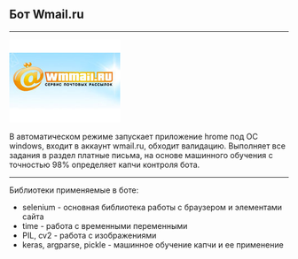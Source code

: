 ## Бот Wmail.ru

____
![](./wmmail.jpg)


В автоматическом режиме запускает приложение hrome под ОС windows, входит в аккаунт
wmail.ru, обходит валидацию. Выполняет все задания в раздел платные письма, на основе машинного
обучения с точностью 98% определяет капчи контроля бота.


____

Библиотеки применяемые в боте:
- selenium - основная библиотека работы с браузером и элементами сайта
- time - работа с временными переменными
- PIL, cv2 - работа с изображениями
- keras, argparse, pickle - машинное обучение капчи и ее применение

 
